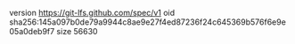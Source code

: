 version https://git-lfs.github.com/spec/v1
oid sha256:145a097b0de79a9944c8ae9e27f4ed87236f24c645369b576f6e9e05a0deb9f7
size 56630
